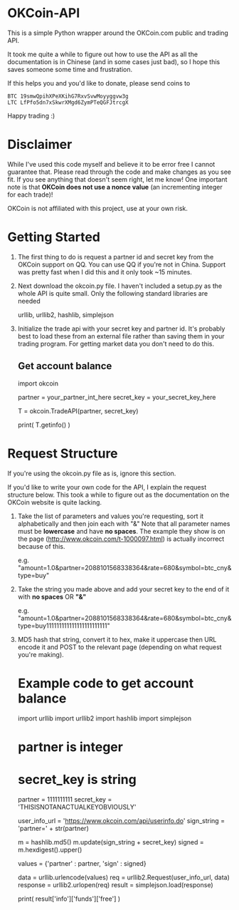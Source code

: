 OKCoin-API
==========

This is a simple Python wrapper around the OKCoin.com public and trading API.

It took me quite a while to figure out how to use the API as all the documentation
is in Chinese (and in some cases just bad), so I hope this saves someone some time and frustration.

If this helps you and you'd like to donate, please send coins to

    BTC 19smwQpihXPeXKihG7RxvSvwMoyyggvw3g
    LTC LfPfo5dn7xSkwrXMgd6ZymPTeQGFJtrcgX
    
Happy trading :)

Disclaimer
==========

While I've used this code myself and believe it to be error free I cannot guarantee that.  Please read through the code and make changes as you see fit. If you see anything that doesn't seem right, let me know! One important note is that __OKCoin does not use a nonce value__ (an incrementing integer for each trade)!

OKCoin is not affiliated with this project, use at your own risk.

Getting Started
==========

1. The first thing to do is request a partner id and secret key from the OKCoin support on QQ.  You can use QQ if you're not in China.  Support was pretty fast when I did this and it only took ~15 minutes.

2. Next download the okcoin.py file. I haven't included a setup.py as the whole API is quite small.  Only the following standard libraries are needed

    urllib, urllib2, hashlib, simplejson
  
3. Initialize the trade api with your secret key and partner id.  It's probably best to load these from an external file rather than saving them in your trading program.  For getting market data you don't need to do this.

    ## Get account balance
  
    import okcoin
  
    partner = your_partner_int_here
    secret_key = your_secret_key_here
  
    T = okcoin.TradeAPI(partner, secret_key)
  
    print( T.getinfo() )
  

Request Structure
==========

If you're using the okcoin.py file as is, ignore this section.

If you'd like to write your own code for the API, I explain the request structure below.  This took a while to figure out as the documentation on the OKCoin website is quite lacking.

1. Take the list of parameters and values you're requesting, sort it alphabetically and then join each with "&"
Note that all parameter names must be __lowercase__ and have __no spaces__.  The example they show is on the page (http://www.okcoin.com/t-1000097.html) is actually incorrect because of this.

    e.g. "amount=1.0&partner=2088101568338364&rate=680&symbol=btc_cny&type=buy"

2. Take the string you made above and add your secret key to the end of it with __no spaces__ OR __"&"__

    e.g. "amount=1.0&partner=2088101568338364&rate=680&symbol=btc_cny&type=buy111111111111111111111111"
    
3. MD5 hash that string, convert it to hex, make it uppercase then URL encode it and POST to the relevant page (depending on what request you're making).


    # Example code to get account balance
    
    import urllib
    import urllib2
    import hashlib
    import simplejson
     
    # partner is integer
    # secret_key is string
     
    partner = 1111111111
    secret_key = 'THISISNOTANACTUALKEYOBVIOUSLY'
     
    user_info_url = 'https://www.okcoin.com/api/userinfo.do'
    sign_string = 'partner=' + str(partner)
     
    m = hashlib.md5()
    m.update(sign_string + secret_key)
    signed = m.hexdigest().upper()
     
    values = {'partner' : partner,
              'sign' : signed}
     
    data = urllib.urlencode(values)
    req = urllib2.Request(user_info_url, data)
    response = urllib2.urlopen(req)
    result = simplejson.load(response)
     
    print( result['info']['funds']['free'] )
    
    




